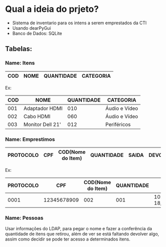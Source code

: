 # Qual a ideia do prjeto?

- Sistema de inventario para os intens a serem emprestados da CTI
- Usando dearPyGui
- Banco de Dados: SQLite


## Tabelas:
### Name: Itens

| COD | NOME      | QUANTIDADE | CATEGORIA |
| --- | --------- | ---------- | --------- |


Ex:

| COD | NOME             | QUANTIDADE | CATEGORIA     |
| --- | ---------------  | ---------- | ------------- |
| 001 | Adaptador HDMI   | 010        | Áudio e Vídeo |
| 002 | Cabo HDMI        | 060        | Áudio e Vídeo |
| 003 | Monitor Dell 21' | 012        | Periféricos   |


### Name: Emprestimos

| PROTOCOLO | CPF | COD(Nome do Item) | QUANTIDADE | SAIDA | DEVOLUCAO |
| --------- | --- | ----------------- | ---------- | ----- | --------- |


Ex:

| PROTOCOLO | CPF         | COD(Nome do Item) | QUANTIDADE | SAIDA            | DEVOLUCAO |
| --------- | ----------- | ------------------ | ---------- | ---------------- | --------- |
|   0001    | 12345678909 |        002         |    001     | 10:06 18/01/2024 |    NÃO    |


### Name: Pessoas
Usar informações do LDAP, para pegar o nome e fazer a conferência da quantidade de itens que retirou,
além de ver se está faltando devolver algo, assim como decidir se pode ter acesso a determinados itens.

